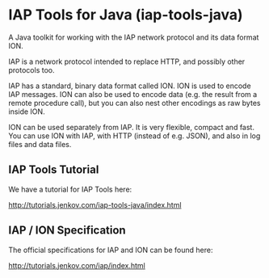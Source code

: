 # IAP Tools for Java (iap-tools-java)
A Java toolkit for working with the IAP network protocol and its data format ION.

IAP is a network protocol intended to replace HTTP, and possibly other protocols too.

IAP has a standard, binary data format called ION. ION is used to encode IAP messages.
ION can also be used to encode data (e.g. the result from a remote procedure call),
but you can also nest other encodings as raw bytes inside ION.

ION can be used separately from IAP. It is very flexible, compact and fast.
You can use ION with IAP, with HTTP (instead of e.g. JSON), and also in log files
and data files.


## IAP Tools Tutorial
We have a tutorial for IAP Tools here:

http://tutorials.jenkov.com/iap-tools-java/index.html


## IAP / ION Specification
The official specifications for IAP and ION can be found here:

http://tutorials.jenkov.com/iap/index.html







